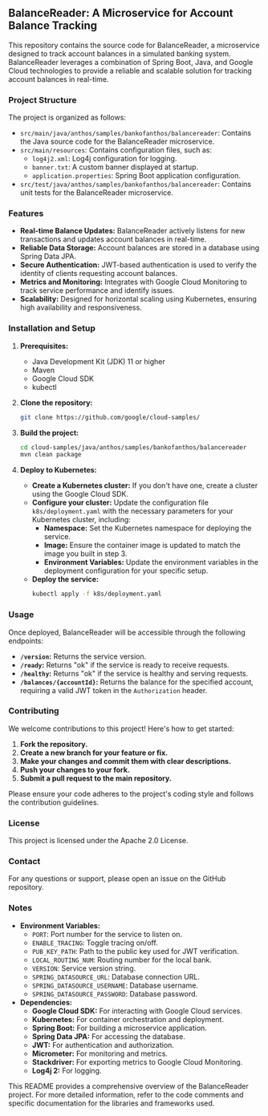 ## BalanceReader: A Microservice for Account Balance Tracking

This repository contains the source code for BalanceReader, a microservice designed to track account balances in a simulated banking system. BalanceReader leverages a combination of Spring Boot, Java, and Google Cloud technologies to provide a reliable and scalable solution for tracking account balances in real-time.

### Project Structure

The project is organized as follows:

- `src/main/java/anthos/samples/bankofanthos/balancereader`: Contains the Java source code for the BalanceReader microservice.
- `src/main/resources`: Contains configuration files, such as:
  - `log4j2.xml`: Log4j configuration for logging.
  - `banner.txt`: A custom banner displayed at startup.
  - `application.properties`: Spring Boot application configuration.
- `src/test/java/anthos/samples/bankofanthos/balancereader`: Contains unit tests for the BalanceReader microservice.

### Features

- **Real-time Balance Updates:** BalanceReader actively listens for new transactions and updates account balances in real-time.
- **Reliable Data Storage:**  Account balances are stored in a database using Spring Data JPA.
- **Secure Authentication:**  JWT-based authentication is used to verify the identity of clients requesting account balances.
- **Metrics and Monitoring:**  Integrates with Google Cloud Monitoring to track service performance and identify issues.
- **Scalability:**  Designed for horizontal scaling using Kubernetes, ensuring high availability and responsiveness.

### Installation and Setup

1. **Prerequisites:**
    - Java Development Kit (JDK) 11 or higher
    - Maven
    - Google Cloud SDK
    - kubectl

2. **Clone the repository:**
    ```bash
    git clone https://github.com/google/cloud-samples/
    ```

3. **Build the project:**
    ```bash
    cd cloud-samples/java/anthos/samples/bankofanthos/balancereader
    mvn clean package
    ```

4. **Deploy to Kubernetes:**
    - **Create a Kubernetes cluster:** If you don't have one, create a cluster using the Google Cloud SDK.
    - **Configure your cluster:** Update the configuration file `k8s/deployment.yaml` with the necessary parameters for your Kubernetes cluster, including:
       - **Namespace:** Set the Kubernetes namespace for deploying the service.
       - **Image:** Ensure the container image is updated to match the image you built in step 3.
       - **Environment Variables:** Update the environment variables in the deployment configuration for your specific setup. 
    - **Deploy the service:**
       ```bash
       kubectl apply -f k8s/deployment.yaml
       ```

### Usage

Once deployed, BalanceReader will be accessible through the following endpoints:

- **`/version`:** Returns the service version.
- **`/ready`:** Returns "ok" if the service is ready to receive requests.
- **`/healthy`:** Returns "ok" if the service is healthy and serving requests.
- **`/balances/{accountId}`:** Returns the balance for the specified account, requiring a valid JWT token in the `Authorization` header.

### Contributing

We welcome contributions to this project! Here's how to get started:

1. **Fork the repository.**
2. **Create a new branch for your feature or fix.**
3. **Make your changes and commit them with clear descriptions.**
4. **Push your changes to your fork.**
5. **Submit a pull request to the main repository.**

Please ensure your code adheres to the project's coding style and follows the contribution guidelines.

### License

This project is licensed under the Apache 2.0 License.

### Contact

For any questions or support, please open an issue on the GitHub repository.

### Notes

- **Environment Variables:**
    - `PORT`: Port number for the service to listen on.
    - `ENABLE_TRACING`: Toggle tracing on/off.
    - `PUB_KEY_PATH`: Path to the public key used for JWT verification.
    - `LOCAL_ROUTING_NUM`: Routing number for the local bank.
    - `VERSION`: Service version string.
    - `SPRING_DATASOURCE_URL`: Database connection URL.
    - `SPRING_DATASOURCE_USERNAME`: Database username.
    - `SPRING_DATASOURCE_PASSWORD`: Database password.
- **Dependencies:**
    - **Google Cloud SDK:** For interacting with Google Cloud services.
    - **Kubernetes:** For container orchestration and deployment.
    - **Spring Boot:** For building a microservice application.
    - **Spring Data JPA:** For accessing the database.
    - **JWT:** For authentication and authorization.
    - **Micrometer:** For monitoring and metrics.
    - **Stackdriver:** For exporting metrics to Google Cloud Monitoring.
    - **Log4j 2:** For logging.

This README provides a comprehensive overview of the BalanceReader project. For more detailed information, refer to the code comments and specific documentation for the libraries and frameworks used.
